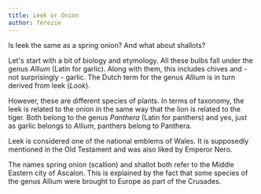```yaml
---
title: Leek or Onion
author: Terezie
---
```


Is leek the same as a spring onion? And what about shallots?

Let's start with a bit of biology and etymology. All these bulbs fall under the genus *Allium* (Latin for garlic). Along with them, this includes chives and - not surprisingly - garlic. The Dutch term for the genus *Allium* is in turn derived from leek (*Look*).

However, these are different species of plants. In terms of taxonomy, the leek is related to the onion in the same way that the lion is related to the tiger. Both belong to the genus *Panthera* (Latin for panthers) and yes, just as garlic belongs to *Allium*, panthers belong to Panthera.

Leek is considered one of the national emblems of Wales. It is supposedly mentioned in the Old Testament and was also liked by Emperor Nero.

The names spring onion (scallion) and shallot both refer to the Middle Eastern city of Ascalon. This is explained by the fact that some species of the genus Allium were brought to Europe as part of the Crusades.